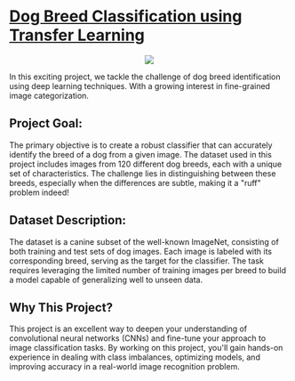 # [Dog Breed Classification using Transfer Learning](https://www.kaggle.com/code/hassaneskikri/dog-breed-classification-using-transfer-learning)

<p align=center>
  <img src="https://storage.googleapis.com/kaggle-media/competitions/kaggle/3333/media/border_collies.png">
</p>

In this exciting project, we tackle the challenge of dog breed identification using deep learning techniques. With a growing interest in fine-grained image categorization.

## Project Goal:

The primary objective is to create a robust classifier that can accurately identify the breed of a dog from a given image. The dataset used in this project includes images from 120 different dog breeds, each with a unique set of characteristics. The challenge lies in distinguishing between these breeds, especially when the differences are subtle, making it a "ruff" problem indeed!

## Dataset Description:

The dataset is a canine subset of the well-known ImageNet, consisting of both training and test sets of dog images. Each image is labeled with its corresponding breed, serving as the target for the classifier. The task requires leveraging the limited number of training images per breed to build a model capable of generalizing well to unseen data.

## Why This Project?

This project is an excellent way to deepen your understanding of convolutional neural networks (CNNs) and fine-tune your approach to image classification tasks. By working on this project, you'll gain hands-on experience in dealing with class imbalances, optimizing models, and improving accuracy in a real-world image recognition problem.
